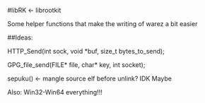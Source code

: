 #libRK <- librootkit

Some helper functions that make the writing of warez a bit easier


##Ideas:

HTTP_Send(int sock, void *buf, size_t bytes_to_send);

GPG_file_send(FILE* file, char* key, int socket);

sepuku() <- mangle source elf before unlink? IDK Maybe

Also: Win32-Win64 everything!!!
